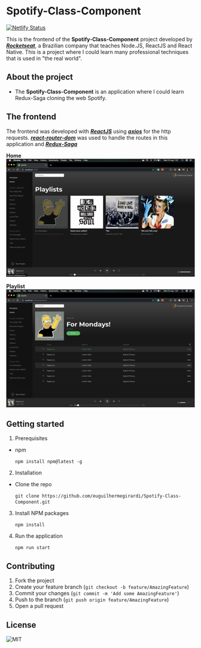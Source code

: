 # Spotify-Class-Component
[![Netlify Status](https://api.netlify.com/api/v1/badges/60e55c3c-09a9-495c-ae77-5eb295bc0b8b/deploy-status)](https://app.netlify.com/sites/spotify-class-component/deploys)

This is the frontend of the **Spotify-Class-Component** project developed by [**_Rocketseat_**](https://rocketseat.com.br/), a Brazilian company that teaches Node.JS, ReactJS and React Native.
This is a project where I could learn many professional techniques that is used in "the real world".

## About the project

- The **Spotify-Class-Component** is an application where I could learn Redux-Saga cloning the web Spotify.

## The frontend

The frontend was developed with [**_ReactJS_**](https://reactjs.org/) using [**_axios_**](https://www.npmjs.com/package/axios) for the http requests.
[**_react-router-dom_**](https://www.npmjs.com/package/react-router-dom) was used to handle the routes in this application and [**_Redux-Saga_**](https://redux-saga.js.org/)

**Home**
![homepage](.github/home.png)

**Playlist**
![sign-up](.github/playlist.png)

## Getting started

1.  Prerequisites

- npm

      npm install npm@latest -g

2. Installation

- Clone the repo

      git clone https://github.com/euguilhermegirardi/Spotify-Class-Component.git

3. Install NPM packages

       npm install

4. Run the application

       npm run start

## Contributing

1.  Fork the project
2.  Create your feature branch (`git checkout -b feature/AmazingFeature`)
3.  Commit your changes (`git commit -m 'Add some AmazingFeature'`)
4.  Push to the branch (`git push origin feature/AmazingFeature`)
5.  Open a pull request

## License

![MIT](https://img.shields.io/badge/License-MIT-blue.svg)


